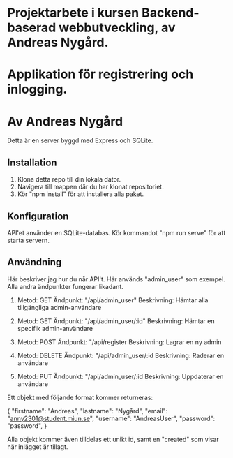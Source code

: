 # Projektarbete i kursen Backend-baserad webbutveckling, av Andreas Nygård.

# Applikation för registrering och inlogging.

# Av Andreas Nygård

Detta är en server byggd med Express och SQLite.

## Installation

1. Klona detta repo till din lokala dator.
2. Navigera till mappen där du har klonat repositoriet.
3. Kör "npm install" för att installera alla paket.

## Konfiguration

API'et använder en SQLite-databas. Kör kommandot "npm run serve" för att starta servern.

## Användning

Här beskriver jag hur du når API't. Här används "admin_user" som exempel. Alla andra ändpunkter fungerar likadant.

1.  Metod: GET
    Ändpunkt: "/api/admin_user"
    Beskrivning: Hämtar alla tillgängliga admin-användare

2.  Metod: GET
    Ändpunkt: "/api/admin_user/:id"
    Beskrivning: Hämtar en specifik admin-användare

3.  Metod: POST
    Ändpunkt: "/api/register
    Beskrivning: Lagrar en ny admin

4.  Metod: DELETE
    Ändpunkt: "/api/admin_user/:id
    Beskrivning: Raderar en användare

5.  Metod: PUT
    Ändpunkt: "/api/admin_user/:id
    Beskrivning: Uppdaterar en användare

Ett objekt med följande format kommer returneras:

{
"firstname": "Andreas",
"lastname": "Nygård",
"email": "anny2301@student.miun.se",
"username": "AndreasUser",
"password": "password",
}

Alla objekt kommer även tilldelas ett unikt id, samt en "created" som visar när inlägget är tillagt.
